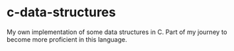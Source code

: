 # c-data-structures

My own implementation of some data structures in C.
Part of my journey to become more proficient in this language.
